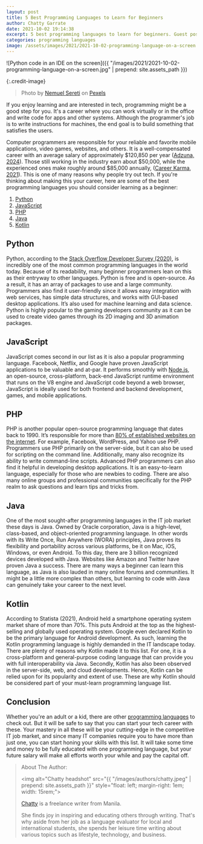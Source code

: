 ```yaml
---
layout: post
title: 5 Best Programming Languages to Learn for Beginners
author: Chatty Garrate
date: 2021-10-02 19:14:38
excerpt: 5 best programming languages to learn for beginners. Guest post by Chatty Garrate.
categories: programming languages
image: /assets/images/2021/2021-10-02-programming-language-on-a-screen.jpg
---
```


![Python code in an IDE on the screen]({{ "/images/2021/2021-10-02-programming-language-on-a-screen.jpg" | prepend: site.assets_path }})

{:.credit-image}

> Photo by [Nemuel Sereti](https://www.pexels.com/@nemuel) on [Pexels](https://www.pexels.com/photo/programming-language-on-a-screen-6424586/)

If you enjoy learning and are interested in tech, programming might be a good step for you. It's a career where you can work virtually or in the office and write code for apps and other systems. Although the programmer's job is to write instructions for machines, the end goal is to build something that satisfies the users.

Computer programmers are responsible for your reliable and favorite mobile applications, video games, websites, and others. It is a well-compensated career with an average salary of approximately $120,850 per year ([Adzuna, 2024](https://www.adzuna.com/software-developer/salary)). Those still working in the industry earn about $50,000, while the experienced ones make roughly around $85,000 annually, ([Career Karma, 2021](https://careerkarma.com/blog/how-much-do-coders-make/)). This is one of many reasons why people try out tech. If you're thinking about making this your career, here are some of the best programming languages you should consider learning as a beginner:

1. [Python](#python)
2. [JavaScript](#javascript)
3. [PHP](#php)
4. [Java](#java)
5. [Kotlin](#kotlin)

## Python

Python, according to the [Stack Overflow Developer Survey (2020)](https://survey.stackoverflow.co/2020#most-popular-technologies), is incredibly one of the most common programming languages in the world today. Because of its readability, many beginner programmers lean on this as their entryway to other languages. Python is free and is open-source. As a result, it has an array of packages to use and a large community. Programmers also find it user-friendly since it allows easy integration with web services, has simple data structures, and works with GUI-based desktop applications. It’s also used for machine learning and data science. Python is highly popular to the gaming developers community as it can be used to create video games through its 2D imaging and 3D animation packages.

## JavaScript

JavaScript comes second in our list as it is also a popular programming language. Facebook, Netflix, and Google have proven JavaScript applications to be valuable and at-par. It performs smoothly with [Node.js](https://nodejs.org/), an open-source, cross-platform, back-end JavaScript runtime environment that runs on the V8 engine and JavaScript code beyond a web browser, JavaScript is ideally used for both frontend and backend development, games, and mobile applications.

## PHP

PHP is another popular open-source programming language that dates back to 1990. It’s responsible for more than [80% of established websites on the internet](https://kinsta.com/blog/is-php-dead/). For example, Facebook, WordPress, and Yahoo use PHP. Programmers use PHP primarily on the server-side, but it can also be used for scripting on the command line. Additionally, many also recognize its ability to write command-line scripts. Advanced PHP programmers can also find it helpful in developing desktop applications. It is an easy-to-learn language, especially for those who are newbies to coding. There are also many online groups and professional communities specifically for the PHP realm to ask questions and learn tips and tricks from.

## Java

One of the most sought-after programming languages in the IT job market these days is Java. Owned by Oracle corporation, Java is a high-level, class-based, and object-oriented programming language. In other words with its Write Once, Run Anywhere (WORA) principles, Java proves its flexibility and portability across various platforms, be it on Mac, iOS, Windows, or even Android. To this day, there are 3 billion recognized devices developed with Java. Websites like Amazon and Twitter have proven Java a success. There are many ways a beginner can learn this language, as Java is also lauded in many online forums and communities. It might be a little more complex than others, but learning to code with Java can genuinely take your career to the next level.

## Kotlin

According to Statista (2021), Android held a smartphone operating system market share of more than 70%. This puts Android at the top as the highest-selling and globally used operating system. Google even declared Kotlin to be the primary language for Android development. As such, learning the Kotlin programming language is highly demanded in the IT landscape today. There are plenty of reasons why Kotlin made it to this list. For one, it is a cross-platform and general-purpose coding language that can provide you with full interoperability via Java. Secondly, Kotlin has also been observed in the server-side, web, and cloud developments. Hence, Kotlin can be relied upon for its popularity and extent of use. These are why Kotlin should be considered part of your must-learn programming language list.

## Conclusion

Whether you're an adult or a kid, there are other [programming languages](https://junilearning.com/blog/guide/best-programming-languages-kids/) to check out. But it will be safe to say that you can start your tech career with these. Your mastery in all these will be your cutting-edge in the competitive IT job market, and since many IT companies require you to have more than just one, you can start honing your skills with this list. It will take some time and money to be fully educated with one programming language, but your future salary will make all efforts worth your while and pay the capital off.

> About The Author:
>
> <img alt="Chatty headshot" src="{{ "/images/authors/chatty.jpeg" | prepend: site.assets_path }}" style="float: left; margin-right: 1em; width: 15rem;">
>
> [Chatty](https://twitter.com/ChattyGarrate) is a freelance writer from Manila.
>
> She finds joy in inspiring and educating others through writing. That's why aside from her job as a language evaluator for local and international students, she spends her leisure time writing about various topics such as lifestyle, technology, and business.
